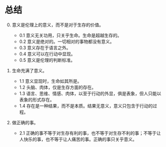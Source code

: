 # 总结

0. 意义是伦理上的意义，而不是对于生存的价值。
	- 0.1 意义无关功用，只关乎生命。生命是超越生存的。
	- 0.2 意义是绝对的。一切相对的事物都没有意义。
	- 0.3 意义存在于语言之外。
	- 0.4 意义可以在行动中显现。
	- 0.5 意义是伦理的判断标准。

1. 生命充满了意义。
	- 1.1 意义显现时，生命如其所是。
	- 1.2 头脑、肉体，仅是生存方面的存在。
	- 1.3 语言、思维、情感、肉体，以至于行动的外显，俱是表象，但人只能以表象的形式存在。
	- 1.4 存在是一种结果，而不是本质。结果无意义，意义只包含于行动的过程。

2. 做正确的事。
	- 2.1 正确的事不等于对生存有利的事，也不等于对生存不利的事；不等于让人快乐的事，也不等于让人痛苦的事。正确的事只关乎意义。
<!--stackedit_data:
eyJoaXN0b3J5IjpbLTIxMzkwNjU5NTcsLTIwNTg0NDgxNTAsMj
U4NjMxMzY4LDgxMDg0OTkyMCwxNDI2MTYxMjIzLDY2NTYyMDg5
MCwxNDM0OTkyMTI4LC0xODMwMTY1NzE5XX0=
-->